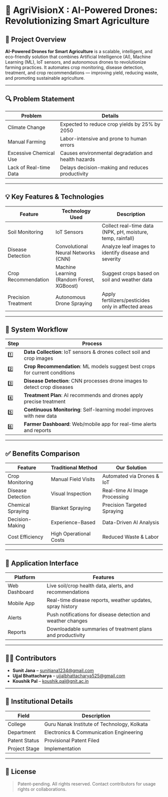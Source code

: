 # 🌾 AgriVisionX : AI-Powered Drones: Revolutionizing Smart Agriculture

## 📌 Project Overview

**AI-Powered Drones for Smart Agriculture** is a scalable, intelligent, and eco-friendly solution that combines Artificial Intelligence (AI), Machine Learning (ML), IoT sensors, and autonomous drones to revolutionize farming practices. It automates crop monitoring, disease detection, treatment, and crop recommendations — improving yield, reducing waste, and promoting sustainable agriculture.

---

## 🔍 Problem Statement

| Problem | Details |
|--------|---------|
| Climate Change | Expected to reduce crop yields by 25% by 2050 |
| Manual Farming | Labor-intensive and prone to human errors |
| Excessive Chemical Use | Causes environmental degradation and health hazards |
| Lack of Real-time Data | Delays decision-making and reduces productivity |

---

## 💡 Key Features & Technologies

| Feature | Technology Used | Description |
|--------|----------------|-------------|
| Soil Monitoring | IoT Sensors | Collect real-time data (NPK, pH, moisture, temp, rainfall) |
| Disease Detection | Convolutional Neural Networks (CNN) | Analyze leaf images to identify disease and severity |
| Crop Recommendation | Machine Learning (Random Forest, XGBoost) | Suggest crops based on soil and weather data |
| Precision Treatment | Autonomous Drone Spraying | Apply fertilizers/pesticides only in affected areas |

---

## 🧠 System Workflow

| Step | Process |
|------|---------|
| 1️⃣ | **Data Collection**: IoT sensors & drones collect soil and crop images |
| 2️⃣ | **Crop Recommendation**: ML models suggest best crops for current conditions |
| 3️⃣ | **Disease Detection**: CNN processes drone images to detect crop diseases |
| 4️⃣ | **Treatment Plan**: AI recommends and drones apply precise treatment |
| 5️⃣ | **Continuous Monitoring**: Self-learning model improves with new data |
| 6️⃣ | **Farmer Dashboard**: Web/mobile app for real-time alerts and reports |

---

## ✅ Benefits Comparison

| Feature | Traditional Method | Our Solution |
|--------|-------------------|--------------|
| Crop Monitoring | Manual Field Visits | Automated via Drones & IoT |
| Disease Detection | Visual Inspection | Real-time AI Image Processing |
| Chemical Spraying | Blanket Spraying | Precision Targeted Spraying |
| Decision-Making | Experience-Based | Data-Driven AI Analysis |
| Cost Efficiency | High Operational Costs | Reduced Waste & Labor |

---

## 📱 Application Interface

| Platform | Features |
|----------|----------|
| Web Dashboard | Live soil/crop health data, alerts, and recommendations |
| Mobile App | Real-time disease reports, weather updates, spray history |
| Alerts | Push notifications for disease detection and weather changes |
| Reports | Downloadable summaries of treatment plans and productivity |

---

## 👨‍🔬 Contributors

- **Sunit Jana** – [sunitjana1234@gmail.com](mailto:sunitjana1234@gmail.com)  
- **Ujjal Bhattacharya** – [ujjalbhattacharya525@gmail.com](mailto:ujjalbhattacharya525@gmail.com)  
- **Koushik Pal** – [koushik.pal@gnit.ac.in](mailto:koushik.pal@gnit.ac.in)

---

## 🏫 Institutional Details

| Field | Description |
|-------|-------------|
| College | Guru Nanak Institute of Technology, Kolkata |
| Department | Electronics & Communication Engineering |
| Patent Status | Provisional Patent Filed |
| Project Stage | Implementation |


---

## 📃 License

> Patent-pending. All rights reserved. Contact contributors for usage rights or collaborations.
